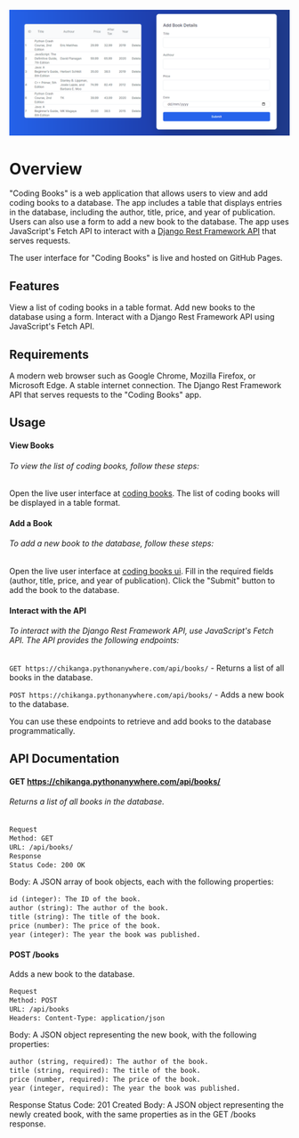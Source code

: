 ![alt text](coding-books.PNG)
# Overview

"Coding Books" is a web application that allows users to view and add coding books to a database. The app includes a table that displays entries in the database, including the author, title, price, and year of publication. Users can also use a form to add a new book to the database. The app uses JavaScript's Fetch API to interact with a [Django Rest Framework API](https://github.com/ChikangaTakudzwa/api-project) that serves requests.

The user interface for "Coding Books" is live and hosted on GitHub Pages.

## Features

View a list of coding books in a table format.
Add new books to the database using a form.
Interact with a Django Rest Framework API using JavaScript's Fetch API.

## Requirements

A modern web browser such as Google Chrome, Mozilla Firefox, or Microsoft Edge.
A stable internet connection.
The Django Rest Framework API that serves requests to the "Coding Books" app.

## Usage

#### View Books
###### To view the list of coding books, follow these steps:

Open the live user interface at [coding books](https://chikangatakudzwa.github.io/coding-books/).
The list of coding books will be displayed in a table format.

#### Add a Book

###### To add a new book to the database, follow these steps:

Open the live user interface at [coding books ui](https://chikangatakudzwa.github.io/coding-books/).
Fill in the required fields (author, title, price, and year of publication).
Click the "Submit" button to add the book to the database.

#### Interact with the API

###### To interact with the Django Rest Framework API, use JavaScript's Fetch API. The API provides the following endpoints:

`GET https://chikanga.pythonanywhere.com/api/books/` - Returns a list of all books in the database.

`POST https://chikanga.pythonanywhere.com/api/books/` - Adds a new book to the database.

You can use these endpoints to retrieve and add books to the database programmatically.

## API Documentation

#### GET **https://chikanga.pythonanywhere.com/api/books/**

###### Returns a list of all books in the database.

```
Request
Method: GET
URL: /api/books/
Response
Status Code: 200 OK
```

Body: A JSON array of book objects, each with the following properties:

```
id (integer): The ID of the book.
author (string): The author of the book.
title (string): The title of the book.
price (number): The price of the book.
year (integer): The year the book was published.
```

#### POST /books

Adds a new book to the database.

```
Request
Method: POST
URL: /api/books
Headers: Content-Type: application/json
```

Body: A JSON object representing the new book, with the following properties:

```
author (string, required): The author of the book.
title (string, required): The title of the book.
price (number, required): The price of the book.
year (integer, required): The year the book was published.
```

Response
Status Code: 201 Created
Body: A JSON object representing the newly created book, with the same properties as in the GET /books response.
